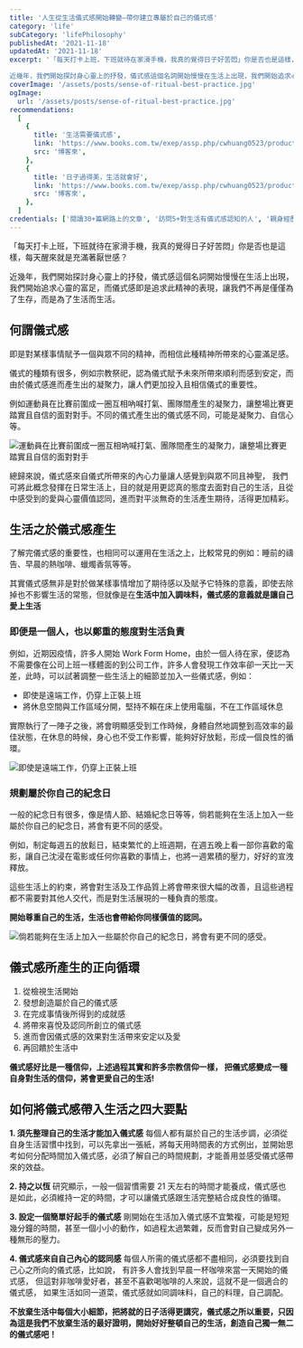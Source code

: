 ```yaml
---
title: '人生從生活儀式感開始轉變—帶你建立專屬於自己的儀式感'
category: 'life'
subCategory: 'lifePhilosophy'
publishedAt: '2021-11-18'
updatedAt: '2021-11-18'
excerpt: '「每天打卡上班，下班就待在家滑手機，我真的覺得日子好苦悶」你是否也是這樣，每天醒來就是充滿著厭世感？

近幾年，我們開始探討身心靈上的抒發，儀式感這個名詞開始慢慢在生活上出現，我們開始追求心靈的富足，而儀式感即是追求此精神的表現，讓我們不再是僅僅為了生存，而是為了生活而生活。'
coverImage: '/assets/posts/sense-of-ritual-best-practice.jpg'
ogImage:
  url: '/assets/posts/sense-of-ritual-best-practice.jpg'
recommendations:
  [
    {
      title: '生活需要儀式感',
      link: 'https://www.books.com.tw/exep/assp.php/cwhuang0523/products/0010796460?utm_source=cwhuang0523&utm_medium=ap-books&utm_content=recommend&utm_campaign=ap-202111',
      src: '博客來',
    },
    {
      title: '日子過得美，生活就會好',
      link: 'https://www.books.com.tw/exep/assp.php/cwhuang0523/products/0010878300?utm_source=cwhuang0523&utm_medium=ap-books&utm_content=recommend&utm_campaign=ap-202111',
      src: '博客來',
    },
  ]
credentials: ['閱讀30+篇網路上的文章', '訪問5+對生活有儀式感認知的人', '親身經歷實踐1+月']
---
```


「每天打卡上班，下班就待在家滑手機，我真的覺得日子好苦悶」你是否也是這樣，每天醒來就是充滿著厭世感？

近幾年，我們開始探討身心靈上的抒發，儀式感這個名詞開始慢慢在生活上出現，我們開始追求心靈的富足，而儀式感即是追求此精神的表現，讓我們不再是僅僅為了生存，而是為了生活而生活。

## 何謂儀式感

即是對某樣事情賦予一個與眾不同的精神，而相信此種精神所帶來的心靈滿足感。

儀式的種類有很多，例如宗教祭祀，認為儀式賦予未來所帶來順利而感到安定，而由於儀式感進而產生出的凝聚力，讓人們更加投入且相信儀式的重要性。

例如運動員在比賽前圍成一圈互相吶喊打氣、團隊間產生的凝聚力，讓整場比賽更踏實且自信的面對對手。不同的儀式產生出的儀式感不同，可能是凝聚力、自信心等。

![運動員在比賽前圍成一圈互相吶喊打氣、團隊間產生的凝聚力，讓整場比賽更踏實且自信的面對對手](https://i.imgur.com/jvE57mf.jpg)

總歸來說，儀式感來自儀式所帶來的內心力量讓人感覺到與眾不同且神聖， 我們可將此概念發揮在日常生活上，目的就是用更認真的態度去面對自己的生活，且從中感受到的愛與心靈價值認同，進而對平淡無奇的生活產生期待，活得更加精彩。

## 生活之於儀式感產生

了解完儀式感的重要性，也相同可以運用在生活之上，比較常見的例如：睡前的禱告、早晨的熱咖啡、蠟燭香氛等等。

其實儀式感無非是對於做某樣事情增加了期待感以及賦予它特殊的意義，即使去除掉也不影響生活的常態，但就像是在**生活中加入調味料，儀式感的意義就是讓自己愛上生活**

### 即便是一個人，也以鄭重的態度對生活負責

例如，近期因疫情，許多人開始 Work Form Home，由於一個人待在家，便認為不需要像在公司上班一樣體面的到公司工作，許多人會發現工作效率卻一天比一天差，此時，可以試著調整一些生活上的細節並加入一些儀式感，例如：

- 即使是遠端工作，仍穿上正裝上班
- 將休息空間與工作區域分開，堅持不賴在床上使用電腦，不在工作區域休息

實際執行了一陣子之後，將會明顯感受到工作時候，身體自然地調整到高效率的最佳狀態，在休息的時候，身心也不受工作影響，能夠好好放鬆，形成一個良性的循環。

![即使是遠端工作，仍穿上正裝上班](https://i.imgur.com/3OGOTJV.jpg)

### 規劃屬於你自己的紀念日

一般的紀念日有很多，像是情人節、結婚紀念日等等，倘若能夠在生活上加入一些屬於你自己的紀念日，將會有更不同的感受。

例如，制定每週五的放鬆日，結束繁忙的上班週期，在週五晚上看一部你喜歡的電影，讓自己沈浸在電影或任何你喜歡的事情上，也將一週累積的壓力，好好的宣洩釋放。

這些生活上的約束，將會對生活及工作品質上將會帶來很大幅的改善，且這些過程都不需要對其他人交代，而是對生活展現的一種負責的態度。

**開始尊重自己的生活，生活也會帶給你同樣價值的認同。**

![倘若能夠在生活上加入一些屬於你自己的紀念日，將會有更不同的感受。](https://i.imgur.com/RiGo0v1.jpg)

## 儀式感所產生的正向循環

1. 從檢視生活開始
2. 發想創造屬於自己的儀式感
3. 在完成事情後所得到的成就感
4. 將帶來喜悅及認同所創立的儀式感
5. 進而會因儀式感的效果對生活帶來安定以及愛
6. 再回饋於生活中

**儀式感好比是一種信仰，上述過程其實和許多宗教信仰一樣， 把儀式感變成一種自身對生活的信仰，將會更愛自己的生活!**

## 如何將儀式感帶入生活之四大要點

**1. 須先整理自己的生活才能加入儀式感**
每個人都有屬於自己的生活步調，必須從自身生活習慣中找到，可以先拿出一張紙，將每天用時間表的方式例出，並開始思考如何分配時間加入儀式感，必須了解自己的時間規劃，才能善用並感受儀式感帶來的效益。

**2. 持之以恆**
研究顯示，一般一個習慣需要 21 天左右的時間才能養成，儀式感也是如此，必須維持一定的時間，才可以讓儀式感跟生活完整結合成良性的循環。

**3. 設定一個簡單好起手的儀式感**
剛開始在生活加入儀式感不宜繁複，可能是短短幾分鐘的時間，甚至一個小小的動作，如過程太過繁雜，反而會對自己變成另外一種無形的壓力。

**4. 儀式感來自自己內心的認同感**
每個人所需的儀式感都不盡相同，必須要找到自己心之所向的儀式感，比如說， 有許多人會找到早晨一杯咖啡來當一天開始的儀式感， 但這對非咖啡愛好者，甚至不喜歡喝咖啡的人來說，這就不是一個適合的儀式感， 如果生活如同一道菜，儀式感就如同調味料，自己的料理，自己調配。

**不放棄生活中每個大小細節，把將就的日子活得更講究，儀式感之所以重要，只因為這是我們不放棄生活的最好證明，開始好好整頓自己的生活，創造自己獨一無二的儀式感吧！**
